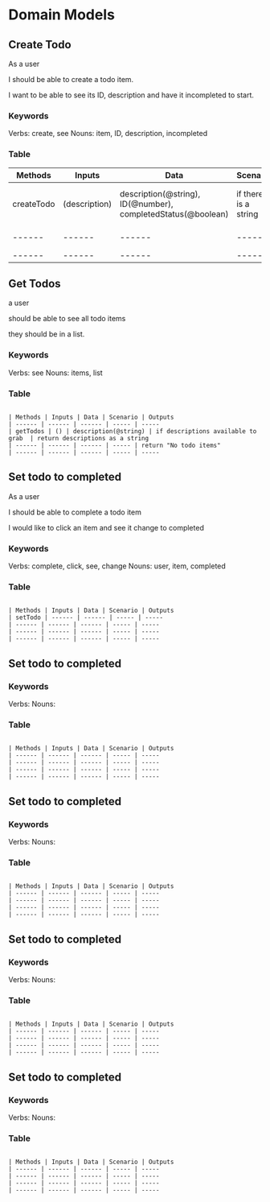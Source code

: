 # Domain Models

## Create Todo

<!-- Who -->
As a user
<!-- What -->
I should be able to create a todo item.
<!-- How -->
I want to be able to see its ID, description and have it incompleted to start.

### Keywords

Verbs: create, see
Nouns: item, ID, description, incompleted

### Table



| Methods | Inputs | Data | Scenario | Outputs
| ------ | ------ | ------ | ----- | -----
| createTodo | (description) | description(@string), ID(@number), completedStatus(@boolean) | if there is a string | return a string with the description
| ------ | ------ | ------ | ----- | return false
| ------ | ------ | ------ | ----- | -----



## Get Todos

<!-- Who -->
a user
<!-- What -->
should be able to see all todo items
<!-- How -->
they should be in a list.

### Keywords

Verbs:  see
Nouns: items, list

### Table

```

| Methods | Inputs | Data | Scenario | Outputs
| ------ | ------ | ------ | ----- | -----
| getTodos | () | description(@string) | if descriptions available to grab  | return descriptions as a string
| ------ | ------ | ------ | ----- | return "No todo items"
| ------ | ------ | ------ | ----- | -----

```

## Set todo to completed

<!-- Who -->
As a user
<!-- What -->
I should be able to complete a todo item
<!-- How -->
I would like to click an item and see it change to completed

### Keywords

Verbs: complete, click, see, change
Nouns: user, item, completed

### Table

```

| Methods | Inputs | Data | Scenario | Outputs
| setTodo | ------ | ------ | ----- | -----
| ------ | ------ | ------ | ----- | -----
| ------ | ------ | ------ | ----- | -----
| ------ | ------ | ------ | ----- | -----

```

## Set todo to completed

<!-- Who -->

<!-- What -->

<!-- How -->


### Keywords

Verbs: 
Nouns: 

### Table

```

| Methods | Inputs | Data | Scenario | Outputs
| ------ | ------ | ------ | ----- | -----
| ------ | ------ | ------ | ----- | -----
| ------ | ------ | ------ | ----- | -----
| ------ | ------ | ------ | ----- | -----

```

## Set todo to completed

<!-- Who -->

<!-- What -->

<!-- How -->


### Keywords

Verbs: 
Nouns: 

### Table

```

| Methods | Inputs | Data | Scenario | Outputs
| ------ | ------ | ------ | ----- | -----
| ------ | ------ | ------ | ----- | -----
| ------ | ------ | ------ | ----- | -----
| ------ | ------ | ------ | ----- | -----

```

## Set todo to completed

<!-- Who -->

<!-- What -->

<!-- How -->


### Keywords

Verbs: 
Nouns: 

### Table

```

| Methods | Inputs | Data | Scenario | Outputs
| ------ | ------ | ------ | ----- | -----
| ------ | ------ | ------ | ----- | -----
| ------ | ------ | ------ | ----- | -----
| ------ | ------ | ------ | ----- | -----

```

## Set todo to completed

<!-- Who -->

<!-- What -->

<!-- How -->


### Keywords

Verbs: 
Nouns: 

### Table

```

| Methods | Inputs | Data | Scenario | Outputs
| ------ | ------ | ------ | ----- | -----
| ------ | ------ | ------ | ----- | -----
| ------ | ------ | ------ | ----- | -----
| ------ | ------ | ------ | ----- | -----

```